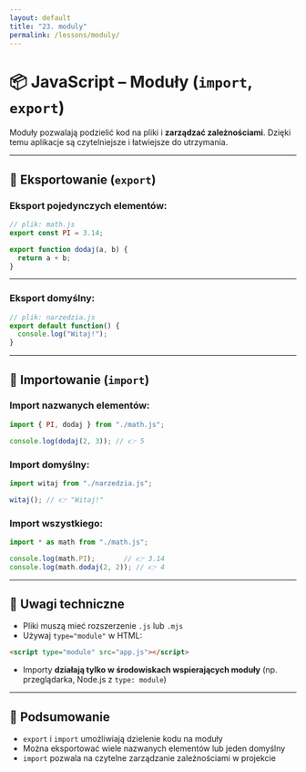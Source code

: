 ```yaml
---
layout: default
title: "23. moduly"
permalink: /lessons/moduly/
---
```


# 📦 JavaScript – Moduły (`import`, `export`)

Moduły pozwalają podzielić kod na pliki i **zarządzać zależnościami**. Dzięki temu aplikacje są czytelniejsze i łatwiejsze do utrzymania.

---

## 🔹 Eksportowanie (`export`)

### Eksport pojedynczych elementów:

```js
// plik: math.js
export const PI = 3.14;

export function dodaj(a, b) {
  return a + b;
}
```

---

### Eksport domyślny:

```js
// plik: narzedzia.js
export default function() {
  console.log("Witaj!");
}
```

---

## 🔹 Importowanie (`import`)

### Import nazwanych elementów:

```js
import { PI, dodaj } from "./math.js";

console.log(dodaj(2, 3)); // 👉 5
```

### Import domyślny:

```js
import witaj from "./narzedzia.js";

witaj(); // 👉 "Witaj!"
```

### Import wszystkiego:

```js
import * as math from "./math.js";

console.log(math.PI);       // 👉 3.14
console.log(math.dodaj(2, 2)); // 👉 4
```

---

## 🔸 Uwagi techniczne

- Pliki muszą mieć rozszerzenie `.js` lub `.mjs`
- Używaj `type="module"` w HTML:

```html
<script type="module" src="app.js"></script>
```

- Importy **działają tylko w środowiskach wspierających moduły** (np. przeglądarka, Node.js z `type: module`)

---

## 🧠 Podsumowanie

- `export` i `import` umożliwiają dzielenie kodu na moduły
- Można eksportować wiele nazwanych elementów lub jeden domyślny
- `import` pozwala na czytelne zarządzanie zależnościami w projekcie

